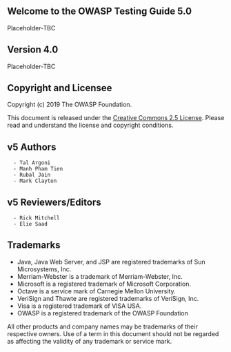 ## Welcome to the OWASP Testing Guide 5.0

Placeholder-TBC

## Version 4.0

Placeholder-TBC

## Copyright and Licensee

Copyright (c) 2019 The OWASP Foundation. <br>

This document is released under the [Creative Commons 2.5 License](https://creativecommons.org/licenses/by-sa/4.0/). Please read and understand the license and copyright conditions.

## v5 Authors

```
  - Tal Argoni
  - Manh Pham Tien
  - Rubal Jain
  - Mark Clayton
```

## v5 Reviewers/Editors

```
  - Rick Mitchell
  - Elie Saad
```

## Trademarks

- Java, Java Web Server, and JSP are registered trademarks of Sun Microsystems, Inc.
- Merriam-Webster is a trademark of Merriam-Webster, Inc.
- Microsoft is a registered trademark of Microsoft Corporation.
- Octave is a service mark of Carnegie Mellon University.
- VeriSign and Thawte are registered trademarks of VeriSign, Inc.
- Visa is a registered trademark of VISA USA.
- OWASP is a registered trademark of the OWASP Foundation

All other products and company names may be trademarks of their respective owners. Use of a term in this document should not be regarded as affecting the validity of any trademark or service mark.
